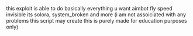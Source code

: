 this exploit is able to do basically everything u want aimbot fly speed invisible its solora, system_broken and more (i am not assoiciated with any problems this script may create this is purely made for education purposes only)
